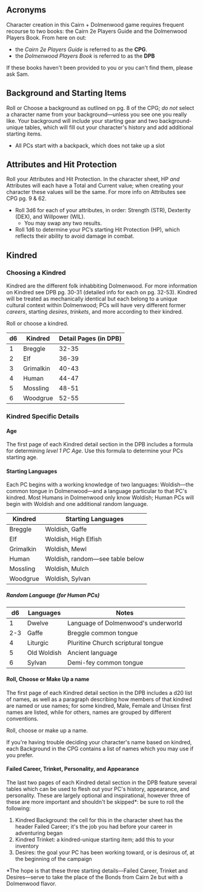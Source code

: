## Acronyms

Character creation in this Cairn + Dolmenwood game requires frequent recourse to two books: the Cairn 2e Players Guide and the Dolmenwood Players Book.
From here on out:

- the _Cairn 2e Players Guide_ is referred to as the **CPG**.
- the _Dolmenwood Players Book_ is referred to as the **DPB**

If these books haven't been provided to you or you can't find them, please ask Sam.

## Background and Starting Items

Roll or Choose a background as outlined on pg. 8 of the CPG; _do not_ select a character name from your background—unless you see one you really like. Your background will include your starting gear and two background-unique tables, which will fill out your character's history and add additional starting items.

- All PCs start with a backpack, which does not take up a slot

## Attributes and Hit Protection

Roll your Attributes and Hit Protection. In the character sheet, HP _and_ Attributes will each have a Total and Current value; when creating your character these values will be the same. For more info on Attributes see CPG pg. 9 & 62.

- Roll 3d6 for each of your attributes, in order: Strength (STR), Dexterity (DEX), and Willpower (WIL).
  - You may swap any two results.
- Roll 1d6 to determine your PC’s starting Hit Protection (HP), which reflects their ability to avoid damage in combat.

## Kindred

### Choosing a Kindred

Kindred are the different folk inhabbiting Dolmenwood. For more information on Kindred see DPB pg. 30-31 (detailed info for each on pg. 32-53). Kindred will be treated as mechanically identical but each belong to a unique cultural context within Dolmenwood; PCs will have very different former _careers_, starting _desires_, _trinkets_, and more according to their kindred.

Roll or choose a kindred.

| d6  | Kindred   | Detail Pages (in DPB) |
| --- | --------- | --------------------- |
| 1   | Breggle   | 32-35                 |
| 2   | Elf       | 36-39                 |
| 3   | Grimalkin | 40-43                 |
| 4   | Human     | 44-47                 |
| 5   | Mossling  | 48-51                 |
| 6   | Woodgrue  | 52-55                 |

### Kindred Specific Details

#### Age

The first page of each Kindred detail section in the DPB includes a formula for determining _level 1 PC Age_. Use this formula to determine your PCs starting age.

#### Starting Languages

Each PC begins with a working knowledge of two languages: Woldish—the common tongue in Dolmenwood—and a language particular to that PC's kindred. Most Humans in Dolmenwood only know Woldish; Human PCs will begin with Woldish and one additional random language.

| Kindred   | Starting Languages              |
| --------- | ------------------------------- |
| Breggle   | Woldish, Gaffe                  |
| Elf       | Woldish, High Elfish            |
| Grimalkin | Woldish, Mewl                   |
| Human     | Woldish, random—see table below |
| Mossling  | Woldish, Mulch                  |
| Woodgrue  | Woldish, Sylvan                 |

##### Random Language (for Human PCs)

| d6  | Languages   | Notes                               |
| --- | ----------- | ----------------------------------- |
| 1   | Dwelve      | Language of Dolmenwood's underworld |
| 2-3 | Gaffe       | Breggle common tongue               |
| 4   | Liturgic    | Pluritine Church scriptural tongue  |
| 5   | Old Woldish | Ancient language                    |
| 6   | Sylvan      | Demi-fey common tongue              |

#### Roll, Choose or Make Up a name

The first page of each Kindred detail section in the DPB includes a d20 list of names, as well as a paragraph describing how members of that kindred are named or use names; for some kindred, Male, Female and Unisex first names are listed, while for others, names are grouped by different conventions.

Roll, choose or make up a name.

If you're having trouble deciding your character's name based on kindred, each Background in the CPG contains a list of names which you may use if you prefer.

#### Failed Career, Trinket, Personality, and Appearance

The last two pages of each Kindred detail section in the DPB feature several tables which can be used to flesh out your PC's history, appearance, and personality. These are largely optional and inspirational, however three of these are more important and shouldn't be skipped\*: be sure to roll the following:

1. Kindred Background: the cell for this in the character sheet has the header Failed Career; it's the job you had before your career in adventuring began
2. Kindred Trinket: a kindred-unique starting item; add this to your inventory
3. Desires: the goal your PC has been working toward, or is desirous of, at the beginning of the campaign

\*The hope is that these three starting details—Failed Career, Trinket and Desires—serve to take the place of the Bonds from Cairn 2e but with a Dolmenwood flavor.
